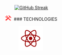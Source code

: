 <p align="center">
<a href="https://git.io/streak-stats"><img src="https://streak-stats.demolab.com?user=Snoopyrawr&theme=shadow-red&border_radius=10&date_format=%5BY%20%5DM%20j" alt="GitHub Streak" /></a>
</p>

<p align="center">
<img src="https://github.com/Snoopyrawr/Snoopyrawr/blob/main/tools.png" title="Tools" alt="Tools" width="20" height="20"/>&nbsp; ### TECHNOLOGIES
</p>

<p align="center">
  <img src="https://github.com/Snoopyrawr/Snoopyrawr/blob/main/react.png" title="Java" alt="Java" width="80" height="80"/>&nbsp;
</p>
